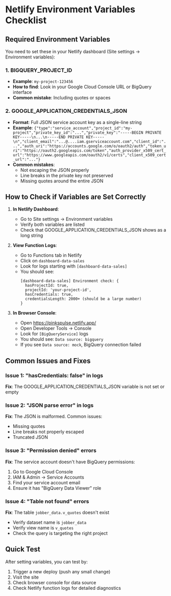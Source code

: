 # Netlify Environment Variables Checklist

## Required Environment Variables

You need to set these in your Netlify dashboard (Site settings → Environment variables):

### 1. BIGQUERY_PROJECT_ID
- **Example**: `my-project-123456`
- **How to find**: Look in your Google Cloud Console URL or BigQuery interface
- **Common mistake**: Including quotes or spaces

### 2. GOOGLE_APPLICATION_CREDENTIALS_JSON
- **Format**: Full JSON service account key as a single-line string
- **Example**: `{"type":"service_account","project_id":"my-project","private_key_id":"...","private_key":"-----BEGIN PRIVATE KEY-----\n...\n-----END PRIVATE KEY-----\n","client_email":"...@....iam.gserviceaccount.com","client_id":"...","auth_uri":"https://accounts.google.com/o/oauth2/auth","token_uri":"https://oauth2.googleapis.com/token","auth_provider_x509_cert_url":"https://www.googleapis.com/oauth2/v1/certs","client_x509_cert_url":"..."}`
- **Common mistakes**:
  - Not escaping the JSON properly
  - Line breaks in the private key not preserved
  - Missing quotes around the entire JSON

## How to Check if Variables are Set Correctly

1. **In Netlify Dashboard**:
   - Go to Site settings → Environment variables
   - Verify both variables are listed
   - Check that GOOGLE_APPLICATION_CREDENTIALS_JSON shows as a long string

2. **View Function Logs**:
   - Go to Functions tab in Netlify
   - Click on `dashboard-data-sales`
   - Look for logs starting with `[dashboard-data-sales]`
   - You should see:
     ```
     [dashboard-data-sales] Environment check: {
       hasProjectId: true,
       projectId: 'your-project-id',
       hasCredentials: true,
       credentialsLength: 2000+ (should be a large number)
     }
     ```

3. **In Browser Console**:
   - Open https://pinkspulse.netlify.app/
   - Open Developer Tools → Console
   - Look for `[BigQueryService]` logs
   - You should see: `Data source: bigquery`
   - If you see `Data source: mock`, BigQuery connection failed

## Common Issues and Fixes

### Issue 1: "hasCredentials: false" in logs
**Fix**: The GOOGLE_APPLICATION_CREDENTIALS_JSON variable is not set or empty

### Issue 2: "JSON parse error" in logs
**Fix**: The JSON is malformed. Common issues:
- Missing quotes
- Line breaks not properly escaped
- Truncated JSON

### Issue 3: "Permission denied" errors
**Fix**: The service account doesn't have BigQuery permissions:
1. Go to Google Cloud Console
2. IAM & Admin → Service Accounts
3. Find your service account email
4. Ensure it has "BigQuery Data Viewer" role

### Issue 4: "Table not found" errors
**Fix**: The table `jobber_data.v_quotes` doesn't exist
- Verify dataset name is `jobber_data`
- Verify view name is `v_quotes`
- Check the query is targeting the right project

## Quick Test

After setting variables, you can test by:
1. Trigger a new deploy (push any small change)
2. Visit the site
3. Check browser console for data source
4. Check Netlify function logs for detailed diagnostics